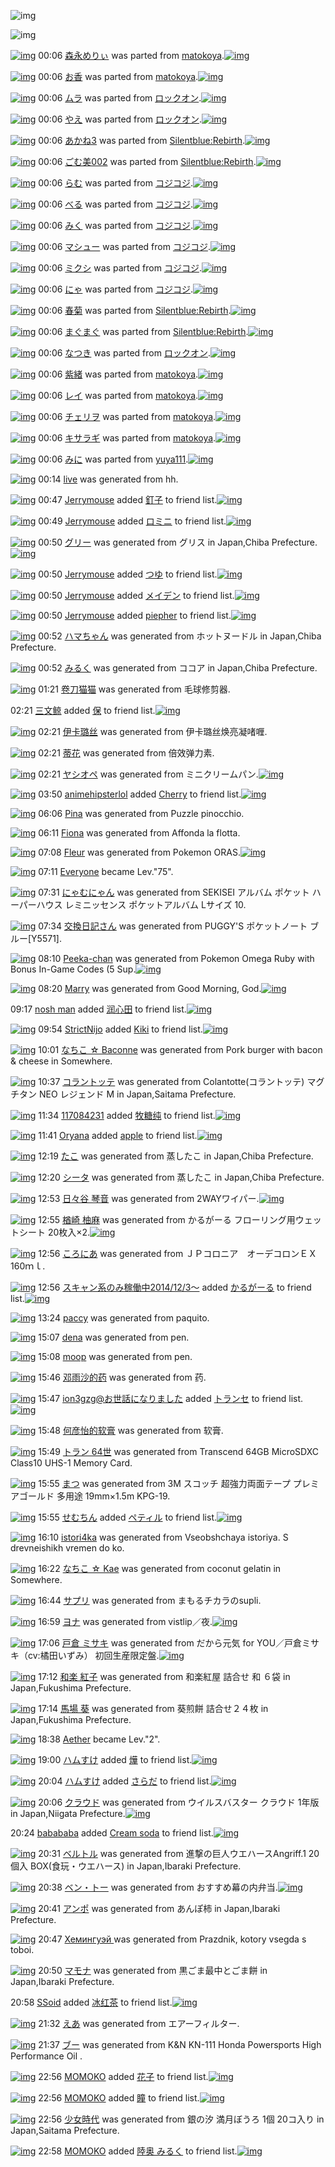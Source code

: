 ![img](http://gdrive-cdn.herokuapp.com/537b65a5bc09f0000721dda7/512px-barcode.png)

![img](http://gdrive-cdn.herokuapp.com/get/0B-nxIpt4DE2TdGhPalFPcFpSY0E/512px-barcode.png)

[![img](http://www.deviantsart.com/16re08u.png)](http://www.barcodekanojo.com/kanojo/1928703/%E6%A3%AE%E6%B0%B8%E3%82%81%E3%82%8A%E3%81%83) 00:06 [森永めりぃ](http://www.barcodekanojo.com/kanojo/1928703/%E6%A3%AE%E6%B0%B8%E3%82%81%E3%82%8A%E3%81%83) was parted from [matokoya](http://www.barcodekanojo.com/kanojo/1928703/%E6%A3%AE%E6%B0%B8%E3%82%81%E3%82%8A%E3%81%83).[![img](http://www.deviantsart.com/2qe0j45.jpeg)](http://www.barcodekanojo.com/user/24932/matokoya)

[![img](http://www.deviantsart.com/10jndnj.png)](http://www.barcodekanojo.com/kanojo/2937727/%E3%81%8A%E9%A6%99) 00:06 [お香](http://www.barcodekanojo.com/kanojo/2937727/%E3%81%8A%E9%A6%99) was parted from [matokoya](http://www.barcodekanojo.com/kanojo/2937727/%E3%81%8A%E9%A6%99).[![img](http://www.deviantsart.com/2qe0j45.jpeg)](http://www.barcodekanojo.com/user/24932/matokoya)

[![img](http://www.deviantsart.com/qr3fpu.png)](http://www.barcodekanojo.com/kanojo/2820966/%E3%83%A0%E3%83%A9) 00:06 [ムラ](http://www.barcodekanojo.com/kanojo/2820966/%E3%83%A0%E3%83%A9) was parted from [ロックオン](http://www.barcodekanojo.com/kanojo/2820966/%E3%83%A0%E3%83%A9).[![img](http://www.deviantsart.com/2musf1g.jpeg)](http://www.barcodekanojo.com/user/241643/%E3%83%AD%E3%83%83%E3%82%AF%E3%82%AA%E3%83%B3)

[![img](http://www.deviantsart.com/52det7.png)](http://www.barcodekanojo.com/kanojo/3170915/%E3%82%84%E3%81%88) 00:06 [やえ](http://www.barcodekanojo.com/kanojo/3170915/%E3%82%84%E3%81%88) was parted from [ロックオン](http://www.barcodekanojo.com/kanojo/3170915/%E3%82%84%E3%81%88).[![img](http://www.deviantsart.com/2musf1g.jpeg)](http://www.barcodekanojo.com/user/241643/%E3%83%AD%E3%83%83%E3%82%AF%E3%82%AA%E3%83%B3)

[![img](http://www.deviantsart.com/4be5br.png)](http://www.barcodekanojo.com/kanojo/605734/%E3%81%82%E3%81%8B%E3%81%AD3) 00:06 [あかね3](http://www.barcodekanojo.com/kanojo/605734/%E3%81%82%E3%81%8B%E3%81%AD3) was parted from [Silentblue:Rebirth](http://www.barcodekanojo.com/kanojo/605734/%E3%81%82%E3%81%8B%E3%81%AD3).[![img](http://www.deviantsart.com/15ngf32.jpeg)](http://www.barcodekanojo.com/user/235162/Silentblue%3ARebirth)

[![img](http://www.deviantsart.com/3kf0m0i.png)](http://www.barcodekanojo.com/kanojo/207078/%E3%81%94%E3%82%80%E7%BE%8E002) 00:06 [ごむ美002](http://www.barcodekanojo.com/kanojo/207078/%E3%81%94%E3%82%80%E7%BE%8E002) was parted from [Silentblue:Rebirth](http://www.barcodekanojo.com/kanojo/207078/%E3%81%94%E3%82%80%E7%BE%8E002).[![img](http://www.deviantsart.com/15ngf32.jpeg)](http://www.barcodekanojo.com/user/235162/Silentblue%3ARebirth)

[![img](http://www.deviantsart.com/i55eba.png)](http://www.barcodekanojo.com/kanojo/2820638/%E3%82%89%E3%82%80) 00:06 [らむ](http://www.barcodekanojo.com/kanojo/2820638/%E3%82%89%E3%82%80) was parted from [コジコジ](http://www.barcodekanojo.com/kanojo/2820638/%E3%82%89%E3%82%80).[![img](http://www.deviantsart.com/2dkh5sf.jpeg)](http://www.barcodekanojo.com/user/201286/%E3%82%B3%E3%82%B8%E3%82%B3%E3%82%B8)

[![img](http://www.deviantsart.com/22e2v5p.png)](http://www.barcodekanojo.com/kanojo/2820641/%E3%81%B9%E3%82%8B) 00:06 [べる](http://www.barcodekanojo.com/kanojo/2820641/%E3%81%B9%E3%82%8B) was parted from [コジコジ](http://www.barcodekanojo.com/kanojo/2820641/%E3%81%B9%E3%82%8B).[![img](http://www.deviantsart.com/2dkh5sf.jpeg)](http://www.barcodekanojo.com/user/201286/%E3%82%B3%E3%82%B8%E3%82%B3%E3%82%B8)

[![img](http://www.deviantsart.com/4844b3.png)](http://www.barcodekanojo.com/kanojo/2850983/%E3%81%BF%E3%81%8F) 00:06 [みく](http://www.barcodekanojo.com/kanojo/2850983/%E3%81%BF%E3%81%8F) was parted from [コジコジ](http://www.barcodekanojo.com/kanojo/2850983/%E3%81%BF%E3%81%8F).[![img](http://www.deviantsart.com/2dkh5sf.jpeg)](http://www.barcodekanojo.com/user/201286/%E3%82%B3%E3%82%B8%E3%82%B3%E3%82%B8)

[![img](http://www.deviantsart.com/2pi4mb4.png)](http://www.barcodekanojo.com/kanojo/2851247/%E3%83%9E%E3%82%B7%E3%83%A5%E3%83%BC) 00:06 [マシュー](http://www.barcodekanojo.com/kanojo/2851247/%E3%83%9E%E3%82%B7%E3%83%A5%E3%83%BC) was parted from [コジコジ](http://www.barcodekanojo.com/kanojo/2851247/%E3%83%9E%E3%82%B7%E3%83%A5%E3%83%BC).[![img](http://www.deviantsart.com/2dkh5sf.jpeg)](http://www.barcodekanojo.com/user/201286/%E3%82%B3%E3%82%B8%E3%82%B3%E3%82%B8)

[![img](http://www.deviantsart.com/3qsddlk.png)](http://www.barcodekanojo.com/kanojo/2851252/%E3%83%9F%E3%82%AF%E3%82%B7) 00:06 [ミクシ](http://www.barcodekanojo.com/kanojo/2851252/%E3%83%9F%E3%82%AF%E3%82%B7) was parted from [コジコジ](http://www.barcodekanojo.com/kanojo/2851252/%E3%83%9F%E3%82%AF%E3%82%B7).[![img](http://www.deviantsart.com/2dkh5sf.jpeg)](http://www.barcodekanojo.com/user/201286/%E3%82%B3%E3%82%B8%E3%82%B3%E3%82%B8)

[![img](http://www.deviantsart.com/24fmnl9.png)](http://www.barcodekanojo.com/kanojo/2807077/%E3%81%AB%E3%82%83) 00:06 [にゃ](http://www.barcodekanojo.com/kanojo/2807077/%E3%81%AB%E3%82%83) was parted from [コジコジ](http://www.barcodekanojo.com/kanojo/2807077/%E3%81%AB%E3%82%83).[![img](http://www.deviantsart.com/2dkh5sf.jpeg)](http://www.barcodekanojo.com/user/201286/%E3%82%B3%E3%82%B8%E3%82%B3%E3%82%B8)

[![img](http://www.deviantsart.com/6bq78h.png)](http://www.barcodekanojo.com/kanojo/1221529/%E6%98%A5%E8%8F%8A) 00:06 [春菊](http://www.barcodekanojo.com/kanojo/1221529/%E6%98%A5%E8%8F%8A) was parted from [Silentblue:Rebirth](http://www.barcodekanojo.com/kanojo/1221529/%E6%98%A5%E8%8F%8A).[![img](http://www.deviantsart.com/15ngf32.jpeg)](http://www.barcodekanojo.com/user/235162/Silentblue%3ARebirth)

[![img](http://www.deviantsart.com/2j2c0is.png)](http://www.barcodekanojo.com/kanojo/359240/%E3%81%BE%E3%81%90%E3%81%BE%E3%81%90) 00:06 [まぐまぐ](http://www.barcodekanojo.com/kanojo/359240/%E3%81%BE%E3%81%90%E3%81%BE%E3%81%90) was parted from [Silentblue:Rebirth](http://www.barcodekanojo.com/kanojo/359240/%E3%81%BE%E3%81%90%E3%81%BE%E3%81%90).[![img](http://www.deviantsart.com/15ngf32.jpeg)](http://www.barcodekanojo.com/user/235162/Silentblue%3ARebirth)

[![img](http://www.deviantsart.com/13l5a7n.png)](http://www.barcodekanojo.com/kanojo/3170911/%E3%81%AA%E3%81%A4%E3%81%8D) 00:06 [なつき](http://www.barcodekanojo.com/kanojo/3170911/%E3%81%AA%E3%81%A4%E3%81%8D) was parted from [ロックオン](http://www.barcodekanojo.com/kanojo/3170911/%E3%81%AA%E3%81%A4%E3%81%8D).[![img](http://www.deviantsart.com/2musf1g.jpeg)](http://www.barcodekanojo.com/user/241643/%E3%83%AD%E3%83%83%E3%82%AF%E3%82%AA%E3%83%B3)

[![img](http://www.deviantsart.com/296ur40.png)](http://www.barcodekanojo.com/kanojo/2483086/%E7%B4%AB%E7%B7%92) 00:06 [紫緒](http://www.barcodekanojo.com/kanojo/2483086/%E7%B4%AB%E7%B7%92) was parted from [matokoya](http://www.barcodekanojo.com/kanojo/2483086/%E7%B4%AB%E7%B7%92).[![img](http://www.deviantsart.com/2qe0j45.jpeg)](http://www.barcodekanojo.com/user/24932/matokoya)

[![img](http://www.deviantsart.com/8hl208.png)](http://www.barcodekanojo.com/kanojo/2914237/%E3%83%AC%E3%82%A4) 00:06 [レイ](http://www.barcodekanojo.com/kanojo/2914237/%E3%83%AC%E3%82%A4) was parted from [matokoya](http://www.barcodekanojo.com/kanojo/2914237/%E3%83%AC%E3%82%A4).[![img](http://www.deviantsart.com/2qe0j45.jpeg)](http://www.barcodekanojo.com/user/24932/matokoya)

[![img](http://www.deviantsart.com/1a7juh4.png)](http://www.barcodekanojo.com/kanojo/1806480/%E3%83%81%E3%82%A7%E3%83%AA%E3%83%B2) 00:06 [チェリヲ](http://www.barcodekanojo.com/kanojo/1806480/%E3%83%81%E3%82%A7%E3%83%AA%E3%83%B2) was parted from [matokoya](http://www.barcodekanojo.com/kanojo/1806480/%E3%83%81%E3%82%A7%E3%83%AA%E3%83%B2).[![img](http://www.deviantsart.com/2qe0j45.jpeg)](http://www.barcodekanojo.com/user/24932/matokoya)

[![img](http://www.deviantsart.com/2rol9u3.png)](http://www.barcodekanojo.com/kanojo/2592087/%E3%82%AD%E3%82%B5%E3%83%A9%E3%82%AE) 00:06 [キサラギ](http://www.barcodekanojo.com/kanojo/2592087/%E3%82%AD%E3%82%B5%E3%83%A9%E3%82%AE) was parted from [matokoya](http://www.barcodekanojo.com/kanojo/2592087/%E3%82%AD%E3%82%B5%E3%83%A9%E3%82%AE).[![img](http://www.deviantsart.com/2qe0j45.jpeg)](http://www.barcodekanojo.com/user/24932/matokoya)

[![img](http://www.deviantsart.com/ak16bi.png)](http://www.barcodekanojo.com/kanojo/3133123/%E3%81%BF%E3%81%AB) 00:06 [みに](http://www.barcodekanojo.com/kanojo/3133123/%E3%81%BF%E3%81%AB) was parted from [yuya111](http://www.barcodekanojo.com/kanojo/3133123/%E3%81%BF%E3%81%AB).[![img](http://www.deviantsart.com/qldgg7.jpeg)](http://www.barcodekanojo.com/user/270058/yuya111)

[![img](http://www.deviantsart.com/35us2ju.png)](http://www.barcodekanojo.com/kanojo/3190768/live) 00:14 [live](http://www.barcodekanojo.com/kanojo/3190768/live) was generated from hh.

[![img](http://www.deviantsart.com/3v33gp3.jpeg)](http://www.barcodekanojo.com/user/245002/Jerrymouse) 00:47 [Jerrymouse](http://www.barcodekanojo.com/user/245002/Jerrymouse) added [釘子](http://www.barcodekanojo.com/kanojo/3101298/%E9%87%98%E5%AD%90) to friend list.[![img](http://www.deviantsart.com/2ipa57p.png)](http://www.barcodekanojo.com/kanojo/3101298/%E9%87%98%E5%AD%90)

[![img](http://www.deviantsart.com/3v33gp3.jpeg)](http://www.barcodekanojo.com/user/245002/Jerrymouse) 00:49 [Jerrymouse](http://www.barcodekanojo.com/user/245002/Jerrymouse) added [ロミニ](http://www.barcodekanojo.com/kanojo/2856708/%E3%83%AD%E3%83%9F%E3%83%8B) to friend list.[![img](http://www.deviantsart.com/kom5nr.png)](http://www.barcodekanojo.com/kanojo/2856708/%E3%83%AD%E3%83%9F%E3%83%8B)

[![img](http://www.deviantsart.com/1ohk0ol.png)](http://www.barcodekanojo.com/kanojo/3190769/%E3%82%B0%E3%83%AA%E3%83%BC) 00:50 [グリー](http://www.barcodekanojo.com/kanojo/3190769/%E3%82%B0%E3%83%AA%E3%83%BC) was generated from グリス in Japan,Chiba Prefecture.[![img](http://www.deviantsart.com/15ihc5b.jpeg)](http://www.barcodekanojo.com/product_images/barcode/3476093/1325127037/%E3%82%B0%E3%83%AA%E3%83%BC%E3%82%B9.jpg)

[![img](http://www.deviantsart.com/3v33gp3.jpeg)](http://www.barcodekanojo.com/user/245002/Jerrymouse) 00:50 [Jerrymouse](http://www.barcodekanojo.com/user/245002/Jerrymouse) added [つゆ](http://www.barcodekanojo.com/kanojo/13070/%E3%81%A4%E3%82%86) to friend list.[![img](http://www.deviantsart.com/4nsr41.png)](http://www.barcodekanojo.com/kanojo/13070/%E3%81%A4%E3%82%86)

[![img](http://www.deviantsart.com/3v33gp3.jpeg)](http://www.barcodekanojo.com/user/245002/Jerrymouse) 00:50 [Jerrymouse](http://www.barcodekanojo.com/user/245002/Jerrymouse) added [メイデン](http://www.barcodekanojo.com/kanojo/2884016/%E3%83%A1%E3%82%A4%E3%83%87%E3%83%B3) to friend list.[![img](http://www.deviantsart.com/3lnsp5i.png)](http://www.barcodekanojo.com/kanojo/2884016/%E3%83%A1%E3%82%A4%E3%83%87%E3%83%B3)

[![img](http://www.deviantsart.com/3v33gp3.jpeg)](http://www.barcodekanojo.com/user/245002/Jerrymouse) 00:50 [Jerrymouse](http://www.barcodekanojo.com/user/245002/Jerrymouse) added [piepher](http://www.barcodekanojo.com/kanojo/2923474/piepher) to friend list.[![img](http://www.deviantsart.com/1qnhumj.png)](http://www.barcodekanojo.com/kanojo/2923474/piepher)

[![img](http://www.deviantsart.com/3h3arep.png)](http://www.barcodekanojo.com/kanojo/3190770/%E3%83%8F%E3%83%9E%E3%81%A1%E3%82%83%E3%82%93) 00:52 [ハマちゃん](http://www.barcodekanojo.com/kanojo/3190770/%E3%83%8F%E3%83%9E%E3%81%A1%E3%82%83%E3%82%93) was generated from ホットヌードル in Japan,Chiba Prefecture.

[![img](http://www.deviantsart.com/2qdphb7.png)](http://www.barcodekanojo.com/kanojo/3190771/%E3%81%BF%E3%82%8B%E3%81%8F) 00:52 [みるく](http://www.barcodekanojo.com/kanojo/3190771/%E3%81%BF%E3%82%8B%E3%81%8F) was generated from ココア in Japan,Chiba Prefecture.

[![img](http://www.deviantsart.com/2lo47qr.png)](http://www.barcodekanojo.com/kanojo/3190772/%E5%8D%B7%E5%88%80%E7%8C%AB%E7%8C%AB) 01:21 [卷刀猫猫](http://www.barcodekanojo.com/kanojo/3190772/%E5%8D%B7%E5%88%80%E7%8C%AB%E7%8C%AB) was generated from 毛球修剪器.

02:21 [三文鲸](http://www.barcodekanojo.com/user/499267/%E4%B8%89%E6%96%87%E9%B2%B8) added [保](http://www.barcodekanojo.com/kanojo/3054842/%E4%BF%9D) to friend list.[![img](http://www.deviantsart.com/30kvpbe.png)](http://www.barcodekanojo.com/kanojo/3054842/%E4%BF%9D)

[![img](http://www.deviantsart.com/2osmmir.png)](http://www.barcodekanojo.com/kanojo/3190773/%E4%BC%8A%E5%8D%A1%E7%92%90%E4%B8%9D) 02:21 [伊卡璐丝](http://www.barcodekanojo.com/kanojo/3190773/%E4%BC%8A%E5%8D%A1%E7%92%90%E4%B8%9D) was generated from 伊卡璐丝焕亮凝啫喱.

[![img](http://www.deviantsart.com/1018kgv.png)](http://www.barcodekanojo.com/kanojo/3190774/%E8%92%82%E8%8A%B1) 02:21 [蒂花](http://www.barcodekanojo.com/kanojo/3190774/%E8%92%82%E8%8A%B1) was generated from 倍效弹力素.

[![img](http://www.deviantsart.com/2lcqilb.png)](http://www.barcodekanojo.com/kanojo/3190775/%E3%83%A4%E3%82%B7%E3%82%AA%E3%83%9A) 02:21 [ヤシオペ](http://www.barcodekanojo.com/kanojo/3190775/%E3%83%A4%E3%82%B7%E3%82%AA%E3%83%9A) was generated from ミニクリームパン.[![img](http://www.deviantsart.com/3dkocbm.jpeg)](http://www.barcodekanojo.com/product_images/barcode/6014733/1419267152/%E3%83%9F%E3%83%8B%E3%82%AF%E3%83%AA%E3%83%BC%E3%83%A0%E3%83%91%E3%83%B3.jpg)

[![img](http://www.deviantsart.com/2k04mmn.jpeg)](http://www.barcodekanojo.com/user/420116/animehipsterlol) 03:50 [animehipsterlol](http://www.barcodekanojo.com/user/420116/animehipsterlol) added [Cherry](http://www.barcodekanojo.com/kanojo/247663/Cherry) to friend list.[![img](http://www.deviantsart.com/1q5mdnj.png)](http://www.barcodekanojo.com/kanojo/247663/Cherry)

[![img](http://www.deviantsart.com/3lk7kt.png)](http://www.barcodekanojo.com/kanojo/3190776/Pina) 06:06 [Pina](http://www.barcodekanojo.com/kanojo/3190776/Pina) was generated from Puzzle pinocchio.

[![img](http://www.deviantsart.com/23ionhu.png)](http://www.barcodekanojo.com/kanojo/3190777/Fiona) 06:11 [Fiona](http://www.barcodekanojo.com/kanojo/3190777/Fiona) was generated from Affonda la flotta.

[![img](http://www.deviantsart.com/2hpfod.png)](http://www.barcodekanojo.com/kanojo/3190778/Fleur) 07:08 [Fleur](http://www.barcodekanojo.com/kanojo/3190778/Fleur) was generated from Pokemon ORAS.[![img](http://www.deviantsart.com/16lcrhm.jpeg)](http://www.barcodekanojo.com/product_images/barcode/6014737/1419286067/50x50xPokemon,P20ORAS.jpg,qw=88,ah=88.pagespeed.ic.W4_6vuGyAO.jpg)

[![img](http://www.deviantsart.com/3cp16cr.jpeg)](http://www.barcodekanojo.com/user/229080/Everyone) 07:11 [Everyone](http://www.barcodekanojo.com/user/229080/Everyone) became Lev."75".

[![img](http://www.deviantsart.com/2iq93ai.png)](http://www.barcodekanojo.com/kanojo/3190779/%E3%81%AB%E3%82%83%E3%82%80%E3%81%AB%E3%82%83%E3%82%93) 07:31 [にゃむにゃん](http://www.barcodekanojo.com/kanojo/3190779/%E3%81%AB%E3%82%83%E3%82%80%E3%81%AB%E3%82%83%E3%82%93) was generated from SEKISEI アルバム ポケット ハーパーハウス レミニッセンス ポケットアルバム Lサイズ 10.

[![img](http://www.deviantsart.com/3n3r6f0.png)](http://www.barcodekanojo.com/kanojo/3190780/%E4%BA%A4%E6%8F%9B%E6%97%A5%E8%A8%98%E3%81%95%E3%82%93) 07:34 [交換日記さん](http://www.barcodekanojo.com/kanojo/3190780/%E4%BA%A4%E6%8F%9B%E6%97%A5%E8%A8%98%E3%81%95%E3%82%93) was generated from PUGGY'S ポケットノート ブルー[Y5571].

[![img](http://www.deviantsart.com/3mb25ic.png)](http://www.barcodekanojo.com/kanojo/3190781/Peeka-chan) 08:10 [Peeka-chan](http://www.barcodekanojo.com/kanojo/3190781/Peeka-chan) was generated from Pokemon Omega Ruby with Bonus In-Game Codes (5 Sup.[![img](http://www.deviantsart.com/3mv3kb9.jpeg)](http://www.barcodekanojo.com/product_images/barcode/6014740/1419289779/Pokemon%20Omega%20Ruby%20with%20Bonus%20In-Game%20Codes%20%285%20Sup.jpg)

[![img](http://www.deviantsart.com/1ad4dle.png)](http://www.barcodekanojo.com/kanojo/3190782/Marry) 08:20 [Marry](http://www.barcodekanojo.com/kanojo/3190782/Marry) was generated from Good Morning, God.[![img](http://www.deviantsart.com/1j1if6f.jpeg)](http://www.barcodekanojo.com/product_images/barcode/6014741/1419290421/Good%20Morning%2C%20God.jpg)

09:17 [nosh man](http://www.barcodekanojo.com/user/499273/nosh%20man) added [润心田](http://www.barcodekanojo.com/kanojo/2861433/%E6%B6%A6%E5%BF%83%E7%94%B0) to friend list.[![img](http://www.deviantsart.com/tv3dm.png)](http://www.barcodekanojo.com/kanojo/2861433/%E6%B6%A6%E5%BF%83%E7%94%B0)

[![img](http://www.deviantsart.com/29k360p.jpeg)](http://www.barcodekanojo.com/user/475606/StrictNijo) 09:54 [StrictNijo](http://www.barcodekanojo.com/user/475606/StrictNijo) added [Kiki](http://www.barcodekanojo.com/kanojo/1214870/Kiki) to friend list.[![img](http://www.deviantsart.com/31qjk6f.png)](http://www.barcodekanojo.com/kanojo/1214870/Kiki)

[![img](http://www.deviantsart.com/2flfu56.png)](http://www.barcodekanojo.com/kanojo/3190783/%E3%81%AA%E3%81%A1%E3%81%93%20%E2%98%86%20Baconne) 10:01 [なちこ ☆ Baconne](http://www.barcodekanojo.com/kanojo/3190783/%E3%81%AA%E3%81%A1%E3%81%93%20%E2%98%86%20Baconne) was generated from Pork burger with bacon &amp; cheese in Somewhere.

[![img](http://www.deviantsart.com/iv06d6.png)](http://www.barcodekanojo.com/kanojo/3190784/%E3%82%B3%E3%83%A9%E3%83%B3%E3%83%88%E3%83%83%E3%83%86) 10:37 [コラントッテ](http://www.barcodekanojo.com/kanojo/3190784/%E3%82%B3%E3%83%A9%E3%83%B3%E3%83%88%E3%83%83%E3%83%86) was generated from Colantotte(コラントッテ) マグチタン NEO レジェンド M in Japan,Saitama Prefecture.

[![img](http://www.deviantsart.com/3h3ic5h.jpeg)](http://www.barcodekanojo.com/user/499274/117084231) 11:34 [117084231](http://www.barcodekanojo.com/user/499274/117084231) added [牧糖纯](http://www.barcodekanojo.com/kanojo/2540754/%E7%89%A7%E7%B3%96%E7%BA%AF) to friend list.[![img](http://www.deviantsart.com/3mu7lt1.png)](http://www.barcodekanojo.com/kanojo/2540754/%E7%89%A7%E7%B3%96%E7%BA%AF)

[![img](http://www.deviantsart.com/1mricf4.jpeg)](http://www.barcodekanojo.com/user/453780/Oryana) 11:41 [Oryana](http://www.barcodekanojo.com/user/453780/Oryana) added [apple](http://www.barcodekanojo.com/kanojo/2538789/apple) to friend list.[![img](http://www.deviantsart.com/2h8igqr.png)](http://www.barcodekanojo.com/kanojo/2538789/apple)

[![img](http://www.deviantsart.com/2ij7e03.png)](http://www.barcodekanojo.com/kanojo/3190785/%E3%81%9F%E3%81%93) 12:19 [たこ](http://www.barcodekanojo.com/kanojo/3190785/%E3%81%9F%E3%81%93) was generated from 蒸したこ in Japan,Chiba Prefecture.

[![img](http://www.deviantsart.com/utg747.png)](http://www.barcodekanojo.com/kanojo/3190786/%E3%82%B7%E3%83%BC%E3%82%BF) 12:20 [シータ](http://www.barcodekanojo.com/kanojo/3190786/%E3%82%B7%E3%83%BC%E3%82%BF) was generated from 蒸したこ in Japan,Chiba Prefecture.

[![img](http://www.deviantsart.com/1br66qc.png)](http://www.barcodekanojo.com/kanojo/3190787/%E6%97%A5%E3%80%85%E8%B0%B7%20%E7%90%B4%E9%9F%B3) 12:53 [日々谷 琴音](http://www.barcodekanojo.com/kanojo/3190787/%E6%97%A5%E3%80%85%E8%B0%B7%20%E7%90%B4%E9%9F%B3) was generated from 2WAYワイパー.[![img](http://www.deviantsart.com/qoqhta.jpeg)](http://www.barcodekanojo.com/product_images/barcode/6014750/1419306779/50x50x2WAY,PE3,P83,PAF,PE3,P82,PA4,PE3,P83,P91,PE3,P83,PBC.jpg,qw=88,ah=88.pagespeed.ic.wJDT7vfTzx.jpg)

[![img](http://www.deviantsart.com/1hi3ov2.png)](http://www.barcodekanojo.com/kanojo/3190788/%E6%A5%A2%E5%B4%8E%20%E6%9F%9A%E9%BA%BB) 12:55 [楢崎 柚麻](http://www.barcodekanojo.com/kanojo/3190788/%E6%A5%A2%E5%B4%8E%20%E6%9F%9A%E9%BA%BB) was generated from かるがーる フローリング用ウェットシート 20枚入×2.[![img](http://www.deviantsart.com/3tm9j89.jpeg)](http://www.barcodekanojo.com/product_images/barcode/6014751/1419306895/50x50x,PE3,P81,P8B,PE3,P82,P8B,PE3,P81,P8C,PE3,P83,PBC,PE3,P82,P8B,P20,PE3,P83,P95,PE3,P83,PAD,PE3,P83,PBC,PE3,P83,PAA,PE3,P83,PB3,PE3,P82,PB0,PE7,P94,PA8,PE3,P82,PA6,PE3,P82,PA7,PE3,P83,P83,PE3,P83,P88,PE3,P82,PB7,PE3,P83,PBC,PE3,P83,P88,P2020,PE6,P9E,P9A,PE5,P85,PA5,PC3,P972.jpg,qw=88,ah=88.pagespeed.ic.hIRAWDh7GA.jpg)

[![img](http://www.deviantsart.com/gqqg39.png)](http://www.barcodekanojo.com/kanojo/3190789/%E3%81%93%E3%82%8D%E3%81%AB%E3%81%82) 12:56 [ころにあ](http://www.barcodekanojo.com/kanojo/3190789/%E3%81%93%E3%82%8D%E3%81%AB%E3%81%82) was generated from ＪＰコロニア　オーデコロンＥＸ　160ｍｌ.

[![img](http://www.deviantsart.com/99ugn1.jpeg)](http://www.barcodekanojo.com/user/6029/%E3%82%B9%E3%82%AD%E3%83%A3%E3%83%B3%E7%B3%BB%E3%81%AE%E3%81%BF%E7%A8%BC%E5%83%8D%E4%B8%AD2014%2F12%2F3%EF%BD%9E) 12:56 [スキャン系のみ稼働中2014/12/3～](http://www.barcodekanojo.com/user/6029/%E3%82%B9%E3%82%AD%E3%83%A3%E3%83%B3%E7%B3%BB%E3%81%AE%E3%81%BF%E7%A8%BC%E5%83%8D%E4%B8%AD2014%2F12%2F3%EF%BD%9E) added [かるがーる](http://www.barcodekanojo.com/kanojo/1487946/%E3%81%8B%E3%82%8B%E3%81%8C%E3%83%BC%E3%82%8B) to friend list.[![img](http://www.deviantsart.com/6o553b.png)](http://www.barcodekanojo.com/kanojo/1487946/%E3%81%8B%E3%82%8B%E3%81%8C%E3%83%BC%E3%82%8B)

[![img](http://www.deviantsart.com/hdvi4e.png)](http://www.barcodekanojo.com/kanojo/3190790/paccy) 13:24 [paccy](http://www.barcodekanojo.com/kanojo/3190790/paccy) was generated from paquito.

[![img](http://www.deviantsart.com/34r3a1i.png)](http://www.barcodekanojo.com/kanojo/3190791/dena) 15:07 [dena](http://www.barcodekanojo.com/kanojo/3190791/dena) was generated from pen.

[![img](http://www.deviantsart.com/37l7fgt.png)](http://www.barcodekanojo.com/kanojo/3190792/moop) 15:08 [moop](http://www.barcodekanojo.com/kanojo/3190792/moop) was generated from pen.

[![img](http://www.deviantsart.com/2pt22re.png)](http://www.barcodekanojo.com/kanojo/3190793/%E9%82%93%E9%9B%A8%E6%B2%99%E7%9A%84%E8%8D%AF) 15:46 [邓雨沙的药](http://www.barcodekanojo.com/kanojo/3190793/%E9%82%93%E9%9B%A8%E6%B2%99%E7%9A%84%E8%8D%AF) was generated from 药.

[![img](http://www.deviantsart.com/2dfebqt.jpeg)](http://www.barcodekanojo.com/user/3171/ion3gzg%40%E3%81%8A%E4%B8%96%E8%A9%B1%E3%81%AB%E3%81%AA%E3%82%8A%E3%81%BE%E3%81%97%E3%81%9F) 15:47 [ion3gzg@お世話になりました](http://www.barcodekanojo.com/user/3171/ion3gzg%40%E3%81%8A%E4%B8%96%E8%A9%B1%E3%81%AB%E3%81%AA%E3%82%8A%E3%81%BE%E3%81%97%E3%81%9F) added [トランセ](http://www.barcodekanojo.com/kanojo/3162263/%E3%83%88%E3%83%A9%E3%83%B3%E3%82%BB) to friend list.[![img](http://www.deviantsart.com/rddemc.png)](http://www.barcodekanojo.com/kanojo/3162263/%E3%83%88%E3%83%A9%E3%83%B3%E3%82%BB)

[![img](http://www.deviantsart.com/1v7kjmq.png)](http://www.barcodekanojo.com/kanojo/3190794/%E4%BD%95%E5%BD%A6%E6%80%A1%E7%9A%84%E8%BD%AF%E8%86%8F) 15:48 [何彦怡的软膏](http://www.barcodekanojo.com/kanojo/3190794/%E4%BD%95%E5%BD%A6%E6%80%A1%E7%9A%84%E8%BD%AF%E8%86%8F) was generated from 软膏.

[![img](http://www.deviantsart.com/101kspb.png)](http://www.barcodekanojo.com/kanojo/3190795/%E3%83%88%E3%83%A9%E3%83%B3%2064%E4%B8%96) 15:49 [トラン 64世](http://www.barcodekanojo.com/kanojo/3190795/%E3%83%88%E3%83%A9%E3%83%B3%2064%E4%B8%96) was generated from Transcend 64GB MicroSDXC Class10 UHS-1 Memory Card.

[![img](http://www.deviantsart.com/13tdsqe.png)](http://www.barcodekanojo.com/kanojo/3190796/%E3%81%BE%E3%81%A4) 15:55 [まつ](http://www.barcodekanojo.com/kanojo/3190796/%E3%81%BE%E3%81%A4) was generated from 3M スコッチ 超強力両面テープ プレミアゴールド 多用途 19mm×1.5m KPG-19.

[![img](http://www.deviantsart.com/3qciol8.jpeg)](http://www.barcodekanojo.com/user/331595/%E3%81%9B%E3%82%80%E3%81%A1%E3%82%93) 15:55 [せむちん](http://www.barcodekanojo.com/user/331595/%E3%81%9B%E3%82%80%E3%81%A1%E3%82%93) added [ペティル](http://www.barcodekanojo.com/kanojo/33232/%E3%83%9A%E3%83%86%E3%82%A3%E3%83%AB) to friend list.[![img](http://www.deviantsart.com/134v0fm.png)](http://www.barcodekanojo.com/kanojo/33232/%E3%83%9A%E3%83%86%E3%82%A3%E3%83%AB)

[![img](http://www.deviantsart.com/o2qt57.png)](http://www.barcodekanojo.com/kanojo/3190797/istori4ka) 16:10 [istori4ka](http://www.barcodekanojo.com/kanojo/3190797/istori4ka) was generated from Vseobshchaya istoriya. S drevneishikh vremen do ko.

[![img](http://www.deviantsart.com/1ptemb7.png)](http://www.barcodekanojo.com/kanojo/3190798/%E3%81%AA%E3%81%A1%E3%81%93%20%E2%98%86%20Kae) 16:22 [なちこ ☆ Kae](http://www.barcodekanojo.com/kanojo/3190798/%E3%81%AA%E3%81%A1%E3%81%93%20%E2%98%86%20Kae) was generated from coconut gelatin in Somewhere.

[![img](http://www.deviantsart.com/1c0g1oe.png)](http://www.barcodekanojo.com/kanojo/3190799/%E3%82%B5%E3%83%97%E3%83%AA) 16:44 [サプリ](http://www.barcodekanojo.com/kanojo/3190799/%E3%82%B5%E3%83%97%E3%83%AA) was generated from まもるチカラのsupli.

[![img](http://www.deviantsart.com/2fvgnp.png)](http://www.barcodekanojo.com/kanojo/3190800/%E3%83%A8%E3%83%8A) 16:59 [ヨナ](http://www.barcodekanojo.com/kanojo/3190800/%E3%83%A8%E3%83%8A) was generated from vistlip／夜.[![img](http://www.deviantsart.com/171m6iu.jpeg)](http://www.barcodekanojo.com/product_images/barcode/6014766/1419321535/50x50xvistlip,PEF,PBC,P8F,PE5,PA4,P9C.jpg,qw=88,ah=88.pagespeed.ic.TPTDmHbGZD.jpg)

[![img](http://www.deviantsart.com/24fv6eu.png)](http://www.barcodekanojo.com/kanojo/3190801/%E6%88%B8%E5%80%89%20%E3%83%9F%E3%82%B5%E3%82%AD) 17:06 [戸倉 ミサキ](http://www.barcodekanojo.com/kanojo/3190801/%E6%88%B8%E5%80%89%20%E3%83%9F%E3%82%B5%E3%82%AD) was generated from だから元気 for YOU／戸倉ミサキ（cv:橘田いずみ） 初回生産限定盤.[![img](http://www.deviantsart.com/2o64en6.jpeg)](http://www.barcodekanojo.com/product_images/barcode/6014767/1419321957/%E3%81%A0%E3%81%8B%E3%82%89%E5%85%83%E6%B0%97%20for%20YOU%EF%BC%8F%E6%88%B8%E5%80%89%E3%83%9F%E3%82%B5%E3%82%AD%EF%BC%88cv%3A%E6%A9%98%E7%94%B0%E3%81%84%E3%81%9A%E3%81%BF%EF%BC%89%20%E5%88%9D%E5%9B%9E%E7%94%9F%E7%94%A3%E9%99%90%E5%AE%9A%E7%9B%A4.jpg)

[![img](http://www.deviantsart.com/1ch6k2h.png)](http://www.barcodekanojo.com/kanojo/3190802/%E5%92%8C%E6%A5%BD%20%E7%B4%85%E5%AD%90) 17:12 [和楽 紅子](http://www.barcodekanojo.com/kanojo/3190802/%E5%92%8C%E6%A5%BD%20%E7%B4%85%E5%AD%90) was generated from 和楽紅屋 詰合せ  和 ６袋 in Japan,Fukushima Prefecture.

[![img](http://www.deviantsart.com/3a38gh2.png)](http://www.barcodekanojo.com/kanojo/3190803/%E9%A6%AC%E5%A0%B4%20%E8%91%B5) 17:14 [馬場 葵](http://www.barcodekanojo.com/kanojo/3190803/%E9%A6%AC%E5%A0%B4%20%E8%91%B5) was generated from 葵煎餅 詰合せ２４枚 in Japan,Fukushima Prefecture.

[![img](http://www.deviantsart.com/3brhgc9.jpeg)](http://www.barcodekanojo.com/user/376525/Aether) 18:38 [Aether](http://www.barcodekanojo.com/user/376525/Aether) became Lev."2".

[![img](http://www.deviantsart.com/3ueb4vl.jpeg)](http://www.barcodekanojo.com/user/31615/%E3%83%8F%E3%83%A0%E3%81%99%E3%81%91) 19:00 [ハムすけ](http://www.barcodekanojo.com/user/31615/%E3%83%8F%E3%83%A0%E3%81%99%E3%81%91) added [燁](http://www.barcodekanojo.com/kanojo/3190370/%E7%87%81) to friend list.[![img](http://www.deviantsart.com/28gfqjm.png)](http://www.barcodekanojo.com/kanojo/3190370/%E7%87%81)

[![img](http://www.deviantsart.com/3ueb4vl.jpeg)](http://www.barcodekanojo.com/user/31615/%E3%83%8F%E3%83%A0%E3%81%99%E3%81%91) 20:04 [ハムすけ](http://www.barcodekanojo.com/user/31615/%E3%83%8F%E3%83%A0%E3%81%99%E3%81%91) added [さらだ](http://www.barcodekanojo.com/kanojo/3014235/%E3%81%95%E3%82%89%E3%81%A0) to friend list.[![img](http://www.deviantsart.com/1sece2v.png)](http://www.barcodekanojo.com/kanojo/3014235/%E3%81%95%E3%82%89%E3%81%A0)

[![img](http://www.deviantsart.com/2b7i1lo.png)](http://www.barcodekanojo.com/kanojo/3190804/%E3%82%AF%E3%83%A9%E3%82%A6%E3%83%89) 20:06 [クラウド](http://www.barcodekanojo.com/kanojo/3190804/%E3%82%AF%E3%83%A9%E3%82%A6%E3%83%89) was generated from ウイルスバスター クラウド 1年版 in Japan,Niigata Prefecture.[![img](http://www.deviantsart.com/2g4fdhn.jpeg)](http://www.barcodekanojo.com/product_images/barcode/6014772/1419332730/50x50x,PE3,P82,PA6,PE3,P82,PA4,PE3,P83,PAB,PE3,P82,PB9,PE3,P83,P90,PE3,P82,PB9,PE3,P82,PBF,PE3,P83,PBC,P20,PE3,P82,PAF,PE3,P83,PA9,PE3,P82,PA6,PE3,P83,P89,P201,PE5,PB9,PB4,PE7,P89,P88.jpg,qw=88,ah=88.pagespeed.ic.QB7Ra5WNbA.jpg)

20:24 [babababa](http://www.barcodekanojo.com/user/491053/babababa) added [Cream soda](http://www.barcodekanojo.com/kanojo/260028/Cream%20soda) to friend list.[![img](http://www.deviantsart.com/2cgjnlj.png)](http://www.barcodekanojo.com/kanojo/260028/Cream%20soda)

[![img](http://www.deviantsart.com/28tv8r2.png)](http://www.barcodekanojo.com/kanojo/3190805/%E3%83%99%E3%83%AB%E3%83%88%E3%83%AB) 20:31 [ベルトル](http://www.barcodekanojo.com/kanojo/3190805/%E3%83%99%E3%83%AB%E3%83%88%E3%83%AB) was generated from 進撃の巨人ウエハースAngriff.1 20個入 BOX(食玩・ウエハース) in Japan,Ibaraki Prefecture.

[![img](http://www.deviantsart.com/2pgtilv.png)](http://www.barcodekanojo.com/kanojo/3190806/%E3%83%99%E3%83%B3%E3%83%BB%E3%83%88%E3%83%BC) 20:38 [ベン・トー](http://www.barcodekanojo.com/kanojo/3190806/%E3%83%99%E3%83%B3%E3%83%BB%E3%83%88%E3%83%BC) was generated from おすすめ幕の内弁当.[![img](http://www.deviantsart.com/1memlfm.jpeg)](http://www.barcodekanojo.com/product_images/barcode/6014775/1419334673/%E3%81%8A%E3%81%99%E3%81%99%E3%82%81%E5%B9%95%E3%81%AE%E5%86%85%E5%BC%81%E5%BD%93.jpg)

[![img](http://www.deviantsart.com/3qjd2ik.png)](http://www.barcodekanojo.com/kanojo/3190807/%E3%82%A2%E3%83%B3%E3%83%9D) 20:41 [アンポ](http://www.barcodekanojo.com/kanojo/3190807/%E3%82%A2%E3%83%B3%E3%83%9D) was generated from あんぽ柿 in Japan,Ibaraki Prefecture.

[![img](http://www.deviantsart.com/2rfi6db.png)](http://www.barcodekanojo.com/kanojo/3190808/%D0%A5%D0%B5%D0%BC%D0%B8%D0%BD%D0%B3%D1%83%D1%8D%D0%B9%20) 20:47 [Хемингуэй ](http://www.barcodekanojo.com/kanojo/3190808/%D0%A5%D0%B5%D0%BC%D0%B8%D0%BD%D0%B3%D1%83%D1%8D%D0%B9%20) was generated from Prazdnik, kotory vsegda s toboi.

[![img](http://www.deviantsart.com/1dluukn.png)](http://www.barcodekanojo.com/kanojo/3190809/%E3%83%9E%E3%83%A2%E3%83%8A) 20:50 [マモナ](http://www.barcodekanojo.com/kanojo/3190809/%E3%83%9E%E3%83%A2%E3%83%8A) was generated from 黒ごま最中とごま餅 in Japan,Ibaraki Prefecture.

20:58 [SSoid](http://www.barcodekanojo.com/user/434313/SSoid) added [冰红茶](http://www.barcodekanojo.com/kanojo/2718167/%E5%86%B0%E7%BA%A2%E8%8C%B6) to friend list.[![img](http://www.deviantsart.com/1orj4on.png)](http://www.barcodekanojo.com/kanojo/2718167/%E5%86%B0%E7%BA%A2%E8%8C%B6)

[![img](http://www.deviantsart.com/33o8ljh.png)](http://www.barcodekanojo.com/kanojo/3190810/%E3%81%88%E3%81%82) 21:32 [えあ](http://www.barcodekanojo.com/kanojo/3190810/%E3%81%88%E3%81%82) was generated from エアーフィルター.

[![img](http://www.deviantsart.com/9h32pk.png)](http://www.barcodekanojo.com/kanojo/3190811/%E3%83%96%E3%83%BC) 21:37 [ブー](http://www.barcodekanojo.com/kanojo/3190811/%E3%83%96%E3%83%BC) was generated from K&amp;N KN-111 Honda Powersports High Performance Oil .

[![img](http://www.deviantsart.com/117ca48.jpeg)](http://www.barcodekanojo.com/user/294413/MOMOKO) 22:56 [MOMOKO](http://www.barcodekanojo.com/user/294413/MOMOKO) added [花子](http://www.barcodekanojo.com/kanojo/33714/%E8%8A%B1%E5%AD%90) to friend list.[![img](http://www.deviantsart.com/100s4en.png)](http://www.barcodekanojo.com/kanojo/33714/%E8%8A%B1%E5%AD%90)

[![img](http://www.deviantsart.com/117ca48.jpeg)](http://www.barcodekanojo.com/user/294413/MOMOKO) 22:56 [MOMOKO](http://www.barcodekanojo.com/user/294413/MOMOKO) added [瞳](http://www.barcodekanojo.com/kanojo/267612/%E7%9E%B3) to friend list.[![img](http://www.deviantsart.com/3h27mco.png)](http://www.barcodekanojo.com/kanojo/267612/%E7%9E%B3)

[![img](http://www.deviantsart.com/3badf5o.png)](http://www.barcodekanojo.com/kanojo/3190812/%E5%B0%91%E5%A5%B3%E6%99%82%E4%BB%A3) 22:56 [少女時代](http://www.barcodekanojo.com/kanojo/3190812/%E5%B0%91%E5%A5%B3%E6%99%82%E4%BB%A3) was generated from 銀の汐 満月ぼうろ 1個 20コ入り in Japan,Saitama Prefecture.

[![img](http://www.deviantsart.com/117ca48.jpeg)](http://www.barcodekanojo.com/user/294413/MOMOKO) 22:58 [MOMOKO](http://www.barcodekanojo.com/user/294413/MOMOKO) added [陸奥 みるく](http://www.barcodekanojo.com/kanojo/424759/%E9%99%B8%E5%A5%A5%20%E3%81%BF%E3%82%8B%E3%81%8F) to friend list.[![img](http://www.deviantsart.com/15p1uf3.png)](http://www.barcodekanojo.com/kanojo/424759/%E9%99%B8%E5%A5%A5%20%E3%81%BF%E3%82%8B%E3%81%8F)

